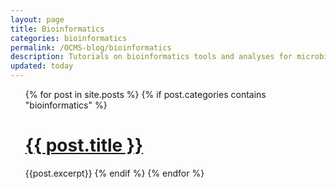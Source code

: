 ```yaml
---
layout: page
title: Bioinformatics
categories: bioinformatics
permalink: /OCMS-blog/bioinformatics
description: Tutorials on bioinformatics tools and analyses for microbiome data
updated: today
---
```


<ul>
{% for post in site.posts %}
    {% if post.categories contains "bioinformatics" %}
        <h1><a href="{{ post.url }}">{{ post.title }}</a></h1>
        {{post.excerpt}}
    {% endif %}
{% endfor %}
</ul>
